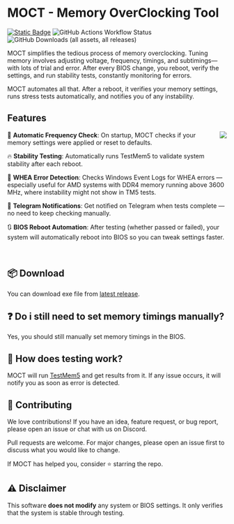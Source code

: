 # MOCT - Memory OverClocking Tool

[![Static Badge](https://img.shields.io/badge/%20Discord-grey?logo=discord)](https://discord.gg/SU9db8WgUp)
![GitHub Actions Workflow Status](https://img.shields.io/github/actions/workflow/status/memoryoctool/MOCT/build.yml)
![GitHub Downloads (all assets, all releases)](https://img.shields.io/github/downloads/memoryoctool/MOCT/total)

MOCT simplifies the tedious process of memory overclocking. Tuning memory involves adjusting voltage, frequency, timings, and subtimings—with lots of trial and error. After every BIOS change, you reboot, verify the settings, and run stability tests, constantly monitoring for errors.

MOCT automates all that. After a reboot, it verifies your memory settings, runs stress tests automatically, and notifies you of any instability.

## Features

<img src="https://github.com/user-attachments/assets/3507cfa6-24f4-43e3-8ba2-7fd5165216fe" align="right">

🔧 **Automatic Frequency Check**:
On startup, MOCT checks if your memory settings were applied or reset to defaults. 

🔥 **Stability Testing**:
Automatically runs TestMem5 to validate system stability after each reboot.

🧠 **WHEA Error Detection**:
Checks Windows Event Logs for WHEA errors — especially useful for AMD systems with DDR4 memory running above 3600 MHz, where instability might not show in TM5 tests.

💬 **Telegram Notifications**:
Get notified on Telegram when tests complete — no need to keep checking manually.

🔃 **BIOS Reboot Automation**:
After testing (whether passed or failed), your system will automatically reboot into BIOS so you can tweak settings faster.

<br clear="both">

## 📦 Download

You can download exe file from [latest release](https://github.com/memoryoctool/MOCT/releases/latest).

## ❓ Do i still need to set memory timings manually?

Yes, you should still manually set memory timings in the BIOS.

## 🧪 How does testing work?

MOCT will run [TestMem5](https://github.com/CoolCmd/TestMem5) and get results from it. If any issue occurs, it will notify you as soon as error is detected.

## 🤝 Contributing

We love contributions! If you have an idea, feature request, or bug report, please open an issue or chat with us on Discord.

Pull requests are welcome. For major changes, please open an issue first to discuss what you would like to change.

If MOCT has helped you, consider ⭐️ starring the repo.

## ⚠️ Disclaimer

This software **does not modify** any system or BIOS settings. It only verifies that the system is stable through testing.


